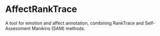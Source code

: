 # AffectRankTrace
A tool for emotion and affect annotation, combining RankTrace and Self-Assessment Manikins (SAM) methods.

